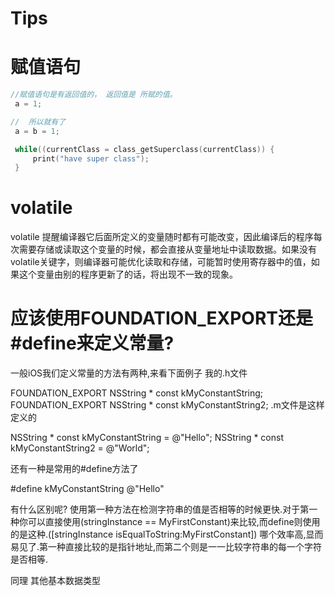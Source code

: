 # Tips

# 赋值语句

```C
//赋值语句是有返回值的， 返回值是 所赋的值。
 a = 1;

//  所以就有了
 a = b = 1;

 while((currentClass = class_getSuperclass(currentClass)) {
     print("have super class");
 }

 ```


 # volatile
volatile 提醒编译器它后面所定义的变量随时都有可能改变，因此编译后的程序每次需要存储或读取这个变量的时候，都会直接从变量地址中读取数据。如果没有volatile关键字，则编译器可能优化读取和存储，可能暂时使用寄存器中的值，如果这个变量由别的程序更新了的话，将出现不一致的现象。

# 应该使用FOUNDATION_EXPORT还是#define来定义常量?

一般iOS我们定义常量的方法有两种,来看下面例子
我的.h文件

FOUNDATION_EXPORT NSString * const kMyConstantString;  
FOUNDATION_EXPORT NSString * const kMyConstantString2;
.m文件是这样定义的

NSString * const kMyConstantString = @"Hello";
NSString * const kMyConstantString2 = @"World";

还有一种是常用的#define方法了

#define kMyConstantString @"Hello"

有什么区别呢?
使用第一种方法在检测字符串的值是否相等的时候更快.对于第一种你可以直接使用(stringInstance == MyFirstConstant)来比较,而define则使用的是这种.([stringInstance isEqualToString:MyFirstConstant])
哪个效率高,显而易见了.第一种直接比较的是指针地址,而第二个则是一一比较字符串的每一个字符是否相等.

同理 其他基本数据类型